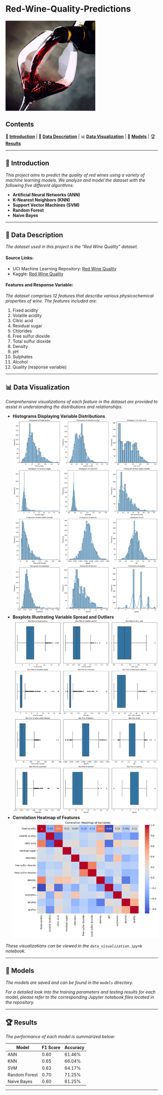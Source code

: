 # Red-Wine-Quality-Predictions

<img src="pictures/red_wine.png" width="300">

## Contents
:book: **[Introduction](#introduction)** | :scroll: **[Data Description](#data-description)** | :bar_chart: **[Data Visualization](#data-visualization)** | :robot: **[Models](#models)** | :trophy: **[Results](#results)**

---

## :book: Introduction

*This project aims to predict the quality of red wines using a variety of machine learning models. We analyze and model the dataset with the following five different algorithms:*

- **Artificial Neural Networks (ANN)**
- **K-Nearest Neighbors (KNN)**
- **Support Vector Machines (SVM)**
- **Random Forest**
- **Naive Bayes**

---

## :scroll: Data Description

*The dataset used in this project is the "Red Wine Quality" dataset.*

#### Source Links:
- UCI Machine Learning Repository: [Red Wine Quality](https://archive.ics.uci.edu/ml/datasets/wine+quality)
- Kaggle: [Red Wine Quality](https://www.kaggle.com/uciml/red-wine-quality-cortez-et-al-2009)

#### Features and Response Variable:
*The dataset comprises 12 features that describe various physicochemical properties of wine. The features included are:*

1. Fixed acidity
2. Volatile acidity
3. Citric acid
4. Residual sugar
5. Chlorides
6. Free sulfur dioxide
7. Total sulfur dioxide
8. Density
9. pH
10. Sulphates
11. Alcohol
12. Quality (response variable)

---

## :bar_chart: Data Visualization

*Comprehensive visualizations of each feature in the dataset are provided to assist in understanding the distributions and relationships.*

- **Histograms Displaying Variable Distributions** ![](pictures/histogram.png)
- **Boxplots Illustrating Variable Spread and Outliers** ![](pictures/box.png)
- **Correlation Heatmap of Features** ![](pictures/heatmap.png)

*These visualizations can be viewed in the `data_visualization.ipynb` notebook.*

---

## :robot: Models

*The models are saved and can be found in the `models` directory.*

*For a detailed look into the training parameters and testing results for each model, please refer to the corresponding Jupyter notebook files located in the repository.*

---

## :trophy: Results

*The performance of each model is summarized below:*

| Model          | F1 Score | Accuracy |
|----------------|----------|----------|
| ANN            | 0.60     | 61.46%   |
| KNN            | 0.65     | 66.04%   |
| SVM            | 0.63     | 64.17%   |
| Random Forest  | 0.70     | 71.25%   |
| Naive Bayes    | 0.60     | 61.25%   |

---
